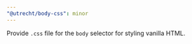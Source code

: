```yaml
---
"@utrecht/body-css": minor
---
```


Provide `.css` file for the `body` selector for styling vanilla HTML.

